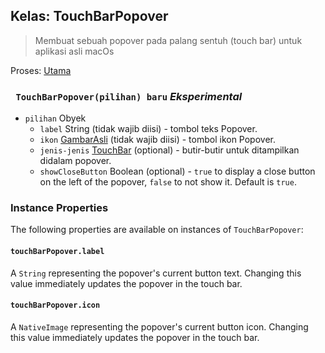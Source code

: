 ## Kelas: TouchBarPopover

> Membuat sebuah popover pada palang sentuh (touch bar) untuk aplikasi asli macOs

Proses: [ Utama](../tutorial/quick-start.md#main-process)

### ` TouchBarPopover(pilihan) baru` *Eksperimental*

* `pilihan` Obyek 
  * `label` String (tidak wajib diisi) - tombol teks Popover.
  * `ikon` [GambarAsli](native-image.md) (tidak wajib diisi) - tombol ikon Popover.
  * `jenis-jenis` [TouchBar](touch-bar.md) (optional) - butir-butir untuk ditampilkan didalam popover.
  * `showCloseButton` Boolean (optional) - `true` to display a close button on the left of the popover, `false` to not show it. Default is `true`.

### Instance Properties

The following properties are available on instances of `TouchBarPopover`:

#### `touchBarPopover.label`

A `String` representing the popover's current button text. Changing this value immediately updates the popover in the touch bar.

#### `touchBarPopover.icon`

A `NativeImage` representing the popover's current button icon. Changing this value immediately updates the popover in the touch bar.